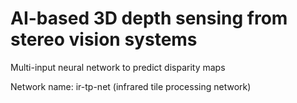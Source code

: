 # AI-based 3D depth sensing from stereo vision systems

Multi-input neural network to predict disparity maps 

Network name: ir-tp-net (infrared tile processing network)
